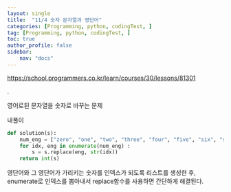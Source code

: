 ```yaml
---
layout: single
title:  "11/4 숫자 문자열과 영단어"
categories: [Programming, python, codingTest, ]
tag: [Programming, python, codingTest, ]
toc: true
author_profile: false
sidebar:
    nav: "docs"
---
```


https://school.programmers.co.kr/learn/courses/30/lessons/81301

 .

영어로된 문자열을 숫자로 바꾸는 문제

내풀이

```python
def solution(s):
    num_eng = ["zero", "one", "two", "three", "four", "five", "six", "seven", "eight", "nine"]
    for idx, eng in enumerate(num_eng) :
        s = s.replace(eng, str(idx))
    return int(s) 
```

영단어와 그 영단어가 가리키는 숫자를 인덱스가 되도록 리스트를 생성한 후, enumerate로 인덱스를 뽑아내서 replace함수를 사용하면 간단하게 해결된다.